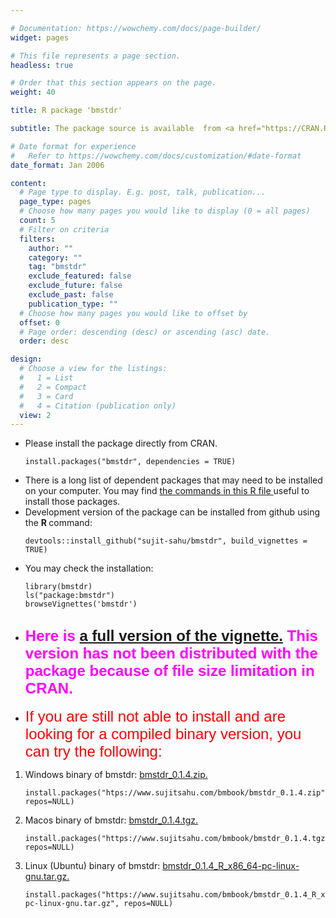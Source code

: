 ```yaml
---

# Documentation: https://wowchemy.com/docs/page-builder/
widget: pages

# This file represents a page section.
headless: true

# Order that this section appears on the page.
weight: 40

title: R package 'bmstdr'

subtitle: The package source is available  from <a href="https://CRAN.R-project.org/package=bmstdr"> CRAN  </a> and <a href="https://github.com/sujit-sahu/bmstdr/"> github.  </a> Here is   <a href="/bmbook/bmstdr-full_vignette.html"> a full version of the vignette.</a>

# Date format for experience
#   Refer to https://wowchemy.com/docs/customization/#date-format
date_format: Jan 2006

content:
  # Page type to display. E.g. post, talk, publication...
  page_type: pages
  # Choose how many pages you would like to display (0 = all pages)
  count: 5
  # Filter on criteria
  filters:
    author: ""
    category: ""
    tag: "bmstdr"
    exclude_featured: false
    exclude_future: false
    exclude_past: false
    publication_type: ""
  # Choose how many pages you would like to offset by
  offset: 0
  # Page order: descending (desc) or ascending (asc) date.
  order: desc

design:
  # Choose a view for the listings:
  #   1 = List
  #   2 = Compact
  #   3 = Card
  #   4 = Citation (publication only)
  view: 2
---
```



<ul>
<li> Please install the package directly from CRAN.

```{r source, echo=TRUE, eval=FALSE}
install.packages("bmstdr", dependencies = TRUE)
```

<li> There is a long list of dependent packages that may need to be installed on your computer. You may find   <a href="/bmbook/install-bmstdr.R"> the commands in this R file </a> useful to install those packages.

<li>  Development version of the package can be installed from github using the <b> R </b> command:

```{r source, echo=TRUE, eval=FALSE}
devtools::install_github("sujit-sahu/bmstdr", build_vignettes = TRUE)
```

<li> You may check the installation:

```{r source, echo=TRUE, eval=FALSE}
library(bmstdr)
ls("package:bmstdr")
browseVignettes('bmstdr')
```

<li>
<h2>
<font color="#FF00FF" face="arial" size="5"> Here is   <a href="/bmbook/bmstdr-full_vignette.html"> a full version of the vignette.</a> This version has not been distributed with the package because of file size limitation in CRAN.</a> </font>
</h2>


<li> <font color="#FF0000" face="arial" size="5"> If you are still not able to install and are looking for a compiled binary version, you can try the following: </font>
</ul>

<ol>
<li> Windows binary of bmstdr:   <a href="/bmbook/bmstdr_0.1.4.zip">  bmstdr_0.1.4.zip. </a>

```{r win, echo=TRUE, eval=FALSE}
install.packages("htps://www.sujitsahu.com/bmbook/bmstdr_0.1.4.zip", repos=NULL)
```

<li> Macos binary of bmstdr:  <a href="https://www.sujitsahu.com/bmbook/bmstdr_0.1.4.tgz">  bmstdr_0.1.4.tgz. </a>


```{r mac, echo=TRUE, eval=FALSE}
install.packages("https://www.sujitsahu.com/bmbook/bmstdr_0.1.4.tgz", repos=NULL)
```

<li> Linux (Ubuntu) binary of bmstdr:
<a href="bmstdr_0.1.4_R_x86_64-pc-linux-gnu.tar.gz"> bmstdr_0.1.4_R_x86_64-pc-linux-gnu.tar.gz.  </a>


```{r linux, echo=TRUE, eval=FALSE}
install.packages("https://www.sujitsahu.com/bmbook/bmstdr_0.1.4_R_x86_64-pc-linux-gnu.tar.gz", repos=NULL)
```

</ol>


